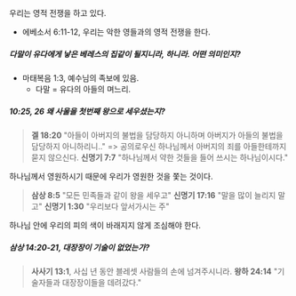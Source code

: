 우리는 영적 전쟁을 하고 있다.
- 에베소서 6:11-12, 우리는 악한 영들과의 영적 전쟁을 한다.

##### 다말이 유다에게 낳은 베레스의 집같이 될지니라, 하니라. 어떤 의미인지?
- 마태복음 1:3, 예수님의 족보에 있음.
	- 다말 = 유다의 아들의 며느리. 

##### 10:25, 26 왜 사울을 첫번째 왕으로 세우셨는지?
> **겔 18:20** "아들이 아버지의 불법을 담당하지 아니하며 아버지가 아들의 불법을 담당하지 아니하리니.." => 공의로우신 하나님께서 아버지의 죄를 아들한테까지 묻지 않으신다. 
> **신명기 7:7** "하나님께서 약한 것들을 들어 쓰시는 하나님이시다."

하나님께서 영원하시기 때문에 우리가 영원한 것을 쫓는 것이다.

> **삼상 8:5** "모든 민족들과 같이 왕을 세우고"
> **신명기 17:16** "말을 많이 늘리지 말고"
> **신명기 1:30** "우리보다 앞서가시는 주"

하나님 안에 우리의 피의 색이 바래지지 않게 조심해야 한다.

##### 삼상 14:20-21, 대장장이 기술이 없었는가? 
> **사사기 13:1**, 사십 년 동안 블레셋 사람들의 손에 넘겨주시니라.
> **왕하 24:14** "기술자들과 대장장이들을 데려갔다."